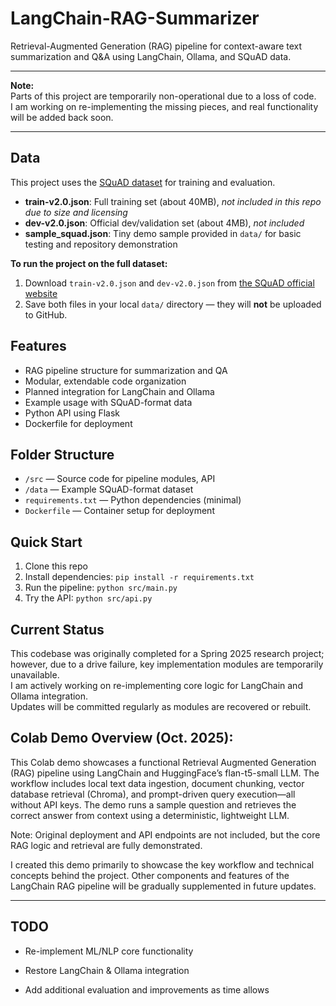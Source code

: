 # LangChain-RAG-Summarizer

Retrieval-Augmented Generation (RAG) pipeline for context-aware text summarization and Q&A using LangChain, Ollama, and SQuAD data.

---

**Note:**  
Parts of this project are temporarily non-operational due to a loss of code.  
I am working on re-implementing the missing pieces, and real functionality will be added back soon.

---


## Data

This project uses the [SQuAD dataset](https://rajpurkar.github.io/SQuAD-explorer/) for training and evaluation.

- **train-v2.0.json**: Full training set (about 40MB), _not included in this repo due to size and licensing_
- **dev-v2.0.json**: Official dev/validation set (about 4MB), _not included_
- **sample_squad.json**: Tiny demo sample provided in `data/` for basic testing and repository demonstration

**To run the project on the full dataset:**
1. Download `train-v2.0.json` and `dev-v2.0.json` from [the SQuAD official website](https://rajpurkar.github.io/SQuAD-explorer/)
2. Save both files in your local `data/` directory — they will **not** be uploaded to GitHub.


## Features

- RAG pipeline structure for summarization and QA
- Modular, extendable code organization
- Planned integration for LangChain and Ollama
- Example usage with SQuAD-format data
- Python API using Flask
- Dockerfile for deployment


## Folder Structure

- `/src` — Source code for pipeline modules, API
- `/data` — Example SQuAD-format dataset
- `requirements.txt` — Python dependencies (minimal)
- `Dockerfile` — Container setup for deployment


## Quick Start

1. Clone this repo
2. Install dependencies: `pip install -r requirements.txt`
3. Run the pipeline: `python src/main.py`
4. Try the API: `python src/api.py`


## Current Status

This codebase was originally completed for a Spring 2025 research project;  
however, due to a drive failure, key implementation modules are temporarily unavailable.  
I am actively working on re-implementing core logic for LangChain and Ollama integration.  
Updates will be committed regularly as modules are recovered or rebuilt.

##  Colab Demo Overview (Oct. 2025):
This Colab demo showcases a functional Retrieval Augmented Generation (RAG) pipeline using LangChain and HuggingFace’s flan-t5-small LLM. The workflow includes local text data ingestion, document chunking, vector database retrieval (Chroma), and prompt-driven query execution—all without API keys. The demo runs a sample question and retrieves the correct answer from context using a deterministic, lightweight LLM.

Note: Original deployment and API endpoints are not included, but the core RAG logic and retrieval are fully demonstrated.

I created this demo primarily to showcase the key workflow and technical concepts behind the project. Other components and features of the LangChain RAG pipeline will be gradually supplemented in future updates.

---

## TODO

- Re-implement ML/NLP core functionality
- Restore LangChain & Ollama integration

- Add additional evaluation and improvements as time allows

